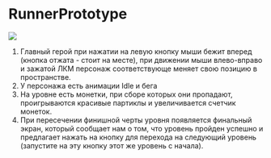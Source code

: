 # RunnerPrototype
![](gif.gif)

1. Главный герой при нажатии на левую кнопку мыши бежит вперед (кнопка отжата - стоит на месте), при движении мыши влево-вправо и зажатой ЛКМ персонаж соответствующе меняет свою позицию в пространстве. 
2. У персонажа есть анимации Idle и бега
3. На уровне есть монетки, при сборе которых они пропадают, проигрываются красивые партиклы и увеличивается счетчик монеток. 
4. При пересечении финишной черты уровня появляется финальный экран, который сообщает нам о том, что уровень пройден успешно и предлагает нажать на кнопку для перехода на следующий уровень (запустите на эту кнопку этот же уровень с начала).
